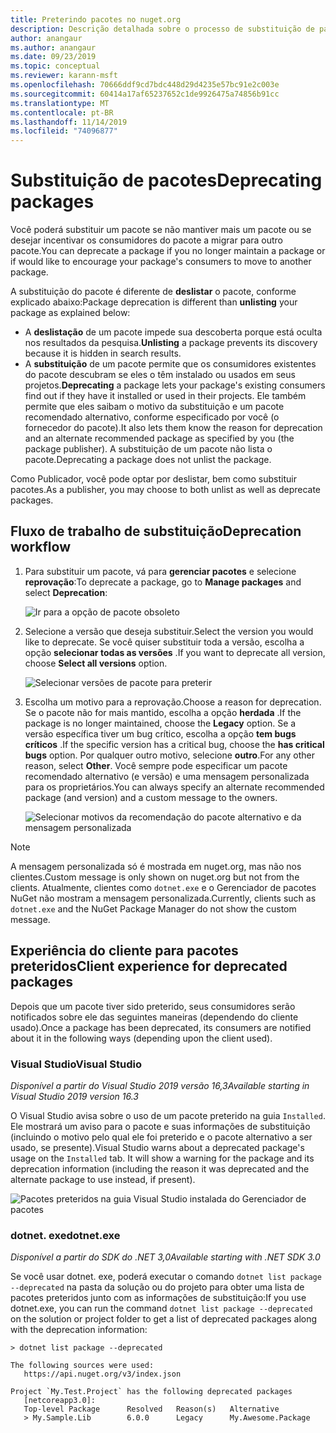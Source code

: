 ```yaml
---
title: Preterindo pacotes no nuget.org
description: Descrição detalhada sobre o processo de substituição de pacotes e como os clientes mostram essas informações
author: anangaur
ms.author: anangaur
ms.date: 09/23/2019
ms.topic: conceptual
ms.reviewer: karann-msft
ms.openlocfilehash: 70666ddf9cd7bdc448d29d4235e57bc91e2c003e
ms.sourcegitcommit: 60414a17af65237652c1de9926475a74856b91cc
ms.translationtype: MT
ms.contentlocale: pt-BR
ms.lasthandoff: 11/14/2019
ms.locfileid: "74096877"
---
```

# <a name="deprecating-packages"></a><span data-ttu-id="219ce-103">Substituição de pacotes</span><span class="sxs-lookup"><span data-stu-id="219ce-103">Deprecating packages</span></span>

<span data-ttu-id="219ce-104">Você poderá substituir um pacote se não mantiver mais um pacote ou se desejar incentivar os consumidores do pacote a migrar para outro pacote.</span><span class="sxs-lookup"><span data-stu-id="219ce-104">You can deprecate a package if you no longer maintain a package or if would like to encourage your package's consumers to move to another package.</span></span> 

<span data-ttu-id="219ce-105">A substituição do pacote é diferente de **deslistar** o pacote, conforme explicado abaixo:</span><span class="sxs-lookup"><span data-stu-id="219ce-105">Package deprecation is different than **unlisting** your package as explained below:</span></span>
* <span data-ttu-id="219ce-106">A **deslistação** de um pacote impede sua descoberta porque está oculta nos resultados da pesquisa.</span><span class="sxs-lookup"><span data-stu-id="219ce-106">**Unlisting** a package prevents its discovery because it is hidden in search results.</span></span> 
* <span data-ttu-id="219ce-107">A **substituição** de um pacote permite que os consumidores existentes do pacote descubram se eles o têm instalado ou usados em seus projetos.</span><span class="sxs-lookup"><span data-stu-id="219ce-107">**Deprecating** a package lets your package's existing consumers find out if they have it installed or used in their projects.</span></span> <span data-ttu-id="219ce-108">Ele também permite que eles saibam o motivo da substituição e um pacote recomendado alternativo, conforme especificado por você (o fornecedor do pacote).</span><span class="sxs-lookup"><span data-stu-id="219ce-108">It also lets them know the reason for deprecation and an alternate recommended package as specified by you (the package publisher).</span></span> <span data-ttu-id="219ce-109">A substituição de um pacote não lista o pacote.</span><span class="sxs-lookup"><span data-stu-id="219ce-109">Deprecating a package does not unlist the package.</span></span> 

<span data-ttu-id="219ce-110">Como Publicador, você pode optar por deslistar, bem como substituir pacotes.</span><span class="sxs-lookup"><span data-stu-id="219ce-110">As a publisher, you may choose to both unlist as well as deprecate packages.</span></span>

## <a name="deprecation-workflow"></a><span data-ttu-id="219ce-111">Fluxo de trabalho de substituição</span><span class="sxs-lookup"><span data-stu-id="219ce-111">Deprecation workflow</span></span>
1. <span data-ttu-id="219ce-112">Para substituir um pacote, vá para **gerenciar pacotes** e selecione **reprovação**:</span><span class="sxs-lookup"><span data-stu-id="219ce-112">To deprecate a package, go to **Manage packages** and select **Deprecation**:</span></span>

    ![Ir para a opção de pacote obsoleto](media/deprecation-select-option.png)

2. <span data-ttu-id="219ce-114">Selecione a versão que deseja substituir.</span><span class="sxs-lookup"><span data-stu-id="219ce-114">Select the version you would like to deprecate.</span></span> <span data-ttu-id="219ce-115">Se você quiser substituir toda a versão, escolha a opção **selecionar todas as versões** .</span><span class="sxs-lookup"><span data-stu-id="219ce-115">If you want to deprecate all version, choose **Select all versions** option.</span></span>

    ![Selecionar versões de pacote para preterir](media/deprecation-select-version.png)

3. <span data-ttu-id="219ce-117">Escolha um motivo para a reprovação.</span><span class="sxs-lookup"><span data-stu-id="219ce-117">Choose a reason for deprecation.</span></span> <span data-ttu-id="219ce-118">Se o pacote não for mais mantido, escolha a opção **herdada** .</span><span class="sxs-lookup"><span data-stu-id="219ce-118">If the package is no longer maintained, choose the **Legacy** option.</span></span> <span data-ttu-id="219ce-119">Se a versão específica tiver um bug crítico, escolha a opção **tem bugs críticos** .</span><span class="sxs-lookup"><span data-stu-id="219ce-119">If the specific version has a critical bug, choose the **has critical bugs** option.</span></span> <span data-ttu-id="219ce-120">Por qualquer outro motivo, selecione **outro**.</span><span class="sxs-lookup"><span data-stu-id="219ce-120">For any other reason, select **Other**.</span></span> <span data-ttu-id="219ce-121">Você sempre pode especificar um pacote recomendado alternativo (e versão) e uma mensagem personalizada para os proprietários.</span><span class="sxs-lookup"><span data-stu-id="219ce-121">You can always specify an alternate recommended package (and version) and a custom message to the owners.</span></span> 

    ![Selecionar motivos da recomendação do pacote alternativo e da mensagem personalizada](media/deprecation-save.png)

> [!Note]
> <span data-ttu-id="219ce-123">A mensagem personalizada só é mostrada em nuget.org, mas não nos clientes.</span><span class="sxs-lookup"><span data-stu-id="219ce-123">Custom message is only shown on nuget.org but not from the clients.</span></span> <span data-ttu-id="219ce-124">Atualmente, clientes como `dotnet.exe` e o Gerenciador de pacotes NuGet não mostram a mensagem personalizada.</span><span class="sxs-lookup"><span data-stu-id="219ce-124">Currently, clients such as `dotnet.exe` and the NuGet Package Manager do not show the custom message.</span></span>

## <a name="client-experience-for-deprecated-packages"></a><span data-ttu-id="219ce-125">Experiência do cliente para pacotes preteridos</span><span class="sxs-lookup"><span data-stu-id="219ce-125">Client experience for deprecated packages</span></span>
<span data-ttu-id="219ce-126">Depois que um pacote tiver sido preterido, seus consumidores serão notificados sobre ele das seguintes maneiras (dependendo do cliente usado).</span><span class="sxs-lookup"><span data-stu-id="219ce-126">Once a package has been deprecated, its consumers are notified about it in the following ways (depending upon the client used).</span></span>

### <a name="visual-studio"></a><span data-ttu-id="219ce-127">Visual Studio</span><span class="sxs-lookup"><span data-stu-id="219ce-127">Visual Studio</span></span> 
<span data-ttu-id="219ce-128">*Disponível a partir do Visual Studio 2019 versão 16,3*</span><span class="sxs-lookup"><span data-stu-id="219ce-128">*Available starting in Visual Studio 2019 version 16.3*</span></span>

<span data-ttu-id="219ce-129">O Visual Studio avisa sobre o uso de um pacote preterido na guia `Installed`. Ele mostrará um aviso para o pacote e suas informações de substituição (incluindo o motivo pelo qual ele foi preterido e o pacote alternativo a ser usado, se presente).</span><span class="sxs-lookup"><span data-stu-id="219ce-129">Visual Studio warns about a deprecated package's usage on the `Installed` tab. It will show a warning for the package and its deprecation information (including the reason it was deprecated and the alternate package to use instead, if present).</span></span>

   ![Pacotes preteridos na guia Visual Studio instalada do Gerenciador de pacotes](media/deprecation-vs.png)

### <a name="dotnetexe"></a><span data-ttu-id="219ce-131">dotnet. exe</span><span class="sxs-lookup"><span data-stu-id="219ce-131">dotnet.exe</span></span>
<span data-ttu-id="219ce-132">*Disponível a partir do SDK do .NET 3,0*</span><span class="sxs-lookup"><span data-stu-id="219ce-132">*Available starting with .NET SDK 3.0*</span></span>

<span data-ttu-id="219ce-133">Se você usar dotnet. exe, poderá executar o comando `dotnet list package --deprecated` na pasta da solução ou do projeto para obter uma lista de pacotes preteridos junto com as informações de substituição:</span><span class="sxs-lookup"><span data-stu-id="219ce-133">If you use dotnet.exe, you can run the command `dotnet list package --deprecated` on the solution or project folder to get a list of deprecated packages along with the deprecation information:</span></span>

```
> dotnet list package --deprecated

The following sources were used:
   https://api.nuget.org/v3/index.json

Project `My.Test.Project` has the following deprecated packages
   [netcoreapp3.0]:
   Top-level Package      Resolved   Reason(s)   Alternative
   > My.Sample.Lib        6.0.0      Legacy      My.Awesome.Package

```
